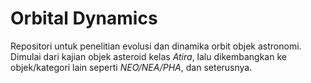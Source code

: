 # Orbital Dynamics

Repositori untuk penelitian evolusi dan dinamika orbit objek astronomi. Dimulai dari kajian objek asteroid kelas *Atira*, lalu dikembangkan ke objek/kategori lain seperti *NEO/NEA/PHA*, dan seterusnya.
